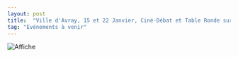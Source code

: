 ```yaml
---
layout: post
title:  "Ville d'Avray, 15 et 22 Janvier, Ciné-Débat et Table Ronde sur les Réfugiés"
tag: "Evénements à venir"
---
```


![Affiche](/jekyll-theme-hydure/assets/1.PNG)
